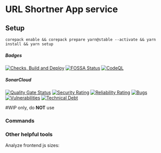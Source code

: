 # URL Shortner App service

## Setup

`corepack enable && corepack prepare yarn@stable --activate && yarn install && yarn setup`

##### Badges

[![Checks, Build and Deploy](https://github.com/Ryandev/urlshortner/actions/workflows/integration.yml/badge.svg)](https://github.com/Ryandev/urlshortner/actions/workflows/integration.yml) [![FOSSA Status](https://app.fossa.com/api/projects/git%2Bgithub.com%2FRyandev%2Furlshortner.svg?type=shield)](https://app.fossa.com/projects/git%2Bgithub.com%2FRyandev%2Furlshortner?ref=badge_shield) [![CodeQL](https://github.com/MichaelCurrin/badge-generator/workflows/CodeQL/badge.svg)](https://github.com/MichaelCurrin/badge-generator/actions?query=workflow%3ACodeQL 'Code quality workflow status')

##### SonarCloud

[![Quality Gate Status](https://sonarcloud.io/api/project_badges/measure?project=Ryandev_urlshortner&metric=alert_status)](https://sonarcloud.io/summary/new_code?id=Ryandev_urlshortner)
[![Security Rating](https://sonarcloud.io/api/project_badges/measure?project=Ryandev_urlshortner&metric=security_rating)](https://sonarcloud.io/summary/new_code?id=Ryandev_urlshortner) [![Reliability Rating](https://sonarcloud.io/api/project_badges/measure?project=Ryandev_urlshortner&metric=reliability_rating)](https://sonarcloud.io/summary/new_code?id=Ryandev_urlshortner)
[![Bugs](https://sonarcloud.io/api/project_badges/measure?project=Ryandev_urlshortner&metric=bugs)](https://sonarcloud.io/summary/new_code?id=Ryandev_urlshortner) [![Vulnerabilities](https://sonarcloud.io/api/project_badges/measure?project=Ryandev_urlshortner&metric=vulnerabilities)](https://sonarcloud.io/summary/new_code?id=Ryandev_urlshortner)
[![Technical Debt](https://sonarcloud.io/api/project_badges/measure?project=Ryandev_urlshortner&metric=sqale_index)](https://sonarcloud.io/summary/new_code?id=Ryandev_urlshortner)

#WIP only, do **NOT** use

### Commands

### Other helpful tools

Analyze frontend js sizes:

```yarn add -D 'source-map-explorer' && yarn package && yarn run source-map-explorer dist/packages/frontend/exported/_next/static/chunks/*

```
